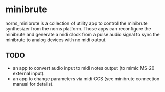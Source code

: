 # minibrute

norns_minibrute is a collection of utility app to control the minibrute synthesizer from the norns platform.
Those apps can reconfigure the minibrute and generate a midi clock from a pulse audio signal to sync the minibrute to analog devices with no midi output.

## TODO

- an app to convert audio input to midi notes output (to mimic MS-20 external input).
- an app to change parameters via midi CCS (see minibrute connection manual for details).

